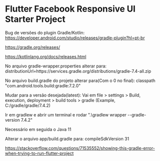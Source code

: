 # Flutter Facebook Responsive UI Starter Project


Bug de versões do plugin Gradle/Kotlin:
https://developer.android.com/studio/releases/gradle-plugin?hl=pt-br

https://gradle.org/releases/

https://kotlinlang.org/docs/releases.html

No arquivo gradle-wrapper.properties alterar para: distributionUrl=https\://services.gradle.org/distributions/gradle-7.4-all.zip

No arquivo build.gradle do projeto alterar para(Com o 0 no final): classpath "com.android.tools.build:gradle:7.2.0"

Mudar para a versão desejada(latest): Vai em file > settings > Build, execution, deployment > build tools > gradle (Example, C:/gradle/gradle/7.4.2)

Ir em gradlew e abrir um terminal e rodar ".\gradlew wrapper --gradle-version 7.4.2"

Necessário em seguida o Java 11

Alterar o arquivo app/build.gradle para: compileSdkVersion 31


https://stackoverflow.com/questions/71535552/showing-this-gradle-error-when-trying-to-run-flutter-project
